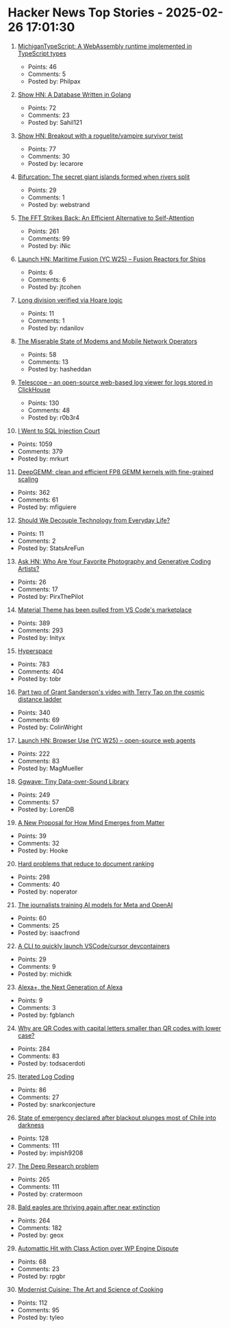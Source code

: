 # Hacker News Top Stories - 2025-02-26 17:01:30

1. [MichiganTypeScript: A WebAssembly runtime implemented in TypeScript types](https://github.com/MichiganTypeScript/typescript-types-only-wasm-runtime)
   - Points: 46
   - Comments: 5
   - Posted by: Philpax

2. [Show HN: A Database Written in Golang](https://github.com/Sahilb315/AtomixDB)
   - Points: 72
   - Comments: 23
   - Posted by: Sahil121

3. [Show HN: Breakout with a roguelite/vampire survivor twist](https://breakout.lecaro.me/)
   - Points: 77
   - Comments: 30
   - Posted by: lecarore

4. [Bifurcation: The secret giant islands formed when rivers split](https://starkeycomics.com/2021/06/10/bifurcation-the-secret-giant-islands-formed-when-rivers-split/)
   - Points: 29
   - Comments: 1
   - Posted by: webstrand

5. [The FFT Strikes Back: An Efficient Alternative to Self-Attention](https://arxiv.org/abs/2502.18394)
   - Points: 261
   - Comments: 99
   - Posted by: iNic

6. [Launch HN: Maritime Fusion (YC W25) – Fusion Reactors for Ships](https://maritimefusion.com/)
   - Points: 6
   - Comments: 6
   - Posted by: jtcohen

7. [Long division verified via Hoare logic](https://www.cofault.com/2025/02/long-story-of-division.html)
   - Points: 11
   - Comments: 1
   - Posted by: ndanilov

8. [The Miserable State of Modems and Mobile Network Operators](https://blog.golioth.io/the-miserable-state-of-modems-and-mobile-network-operators/)
   - Points: 58
   - Comments: 13
   - Posted by: hasheddan

9. [Telescope – an open-source web-based log viewer for logs stored in ClickHouse](https://github.com/iamtelescope/telescope)
   - Points: 130
   - Comments: 48
   - Posted by: r0b3r4

10. [I Went to SQL Injection Court](https://sockpuppet.org/blog/2025/02/09/fixing-illinois-foia/)
   - Points: 1059
   - Comments: 379
   - Posted by: mrkurt

11. [DeepGEMM: clean and efficient FP8 GEMM kernels with fine-grained scaling](https://github.com/deepseek-ai/DeepGEMM)
   - Points: 362
   - Comments: 61
   - Posted by: mfiguiere

12. [Should We Decouple Technology from Everyday Life?](https://www.thepublicdiscourse.com/2025/01/96846/)
   - Points: 11
   - Comments: 2
   - Posted by: StatsAreFun

13. [Ask HN: Who Are Your Favorite Photography and Generative Coding Artists?](undefined)
   - Points: 26
   - Comments: 17
   - Posted by: PirxThePilot

14. [Material Theme has been pulled from VS Code's marketplace](https://github.com/material-theme/vsc-material-theme/discussions/1313)
   - Points: 389
   - Comments: 293
   - Posted by: Inityx

15. [Hyperspace](https://hypercritical.co/2025/02/25/hyperspace)
   - Points: 783
   - Comments: 404
   - Posted by: tobr

16. [Part two of Grant Sanderson's video with Terry Tao on the cosmic distance ladder](https://mathstodon.xyz/@tao/114054291471216181)
   - Points: 340
   - Comments: 69
   - Posted by: ColinWright

17. [Launch HN: Browser Use (YC W25) – open-source web agents](https://github.com/browser-use/browser-use)
   - Points: 222
   - Comments: 83
   - Posted by: MagMueller

18. [Ggwave: Tiny Data-over-Sound Library](https://github.com/ggerganov/ggwave)
   - Points: 249
   - Comments: 57
   - Posted by: LorenDB

19. [A New Proposal for How Mind Emerges from Matter](https://www.noemamag.com/a-radical-new-proposal-for-how-mind-emerges-from-matter/)
   - Points: 39
   - Comments: 32
   - Posted by: Hooke

20. [Hard problems that reduce to document ranking](https://noperator.dev/posts/document-ranking-for-complex-problems/)
   - Points: 298
   - Comments: 40
   - Posted by: noperator

21. [The journalists training AI models for Meta and OpenAI](https://www.niemanlab.org/2025/02/meet-the-journalists-training-ai-models-for-meta-and-openai/)
   - Points: 60
   - Comments: 25
   - Posted by: isaacfrond

22. [A CLI to quickly launch VSCode/cursor devcontainers](https://github.com/michidk/vscli)
   - Points: 29
   - Comments: 9
   - Posted by: michidk

23. [Alexa+, the Next Generation of Alexa](https://www.aboutamazon.com/news/devices/new-alexa-generative-artificial-intelligence)
   - Points: 9
   - Comments: 3
   - Posted by: fgblanch

24. [Why are QR Codes with capital letters smaller than QR codes with lower case?](https://shkspr.mobi/blog/2025/02/why-are-qr-codes-with-capital-letters-smaller-than-qr-codes-with-lower-case-letters/)
   - Points: 284
   - Comments: 83
   - Posted by: todsacerdoti

25. [Iterated Log Coding](https://adamscherlis.github.io/blog/iterlog-coding/)
   - Points: 86
   - Comments: 27
   - Posted by: snarkconjecture

26. [State of emergency declared after blackout plunges most of Chile into darkness](https://www.cnn.com/2025/02/25/americas/chile-blackout-14-regions-intl-latam/index.html)
   - Points: 128
   - Comments: 111
   - Posted by: impish9208

27. [The Deep Research problem](https://www.ben-evans.com/benedictevans/2025/2/17/the-deep-research-problem)
   - Points: 265
   - Comments: 111
   - Posted by: cratermoon

28. [Bald eagles are thriving again after near extinction](https://www.newsweek.com/bald-eagles-back-brink-extinction-2025097)
   - Points: 264
   - Comments: 182
   - Posted by: geox

29. [Automattic Hit with Class Action over WP Engine Dispute](https://www.therepository.email/automattic-hit-with-class-action-over-wp-engine-dispute-accused-of-anti-competitive-tactics)
   - Points: 68
   - Comments: 23
   - Posted by: rpgbr

30. [Modernist Cuisine: The Art and Science of Cooking](https://modernistcuisine.com/books/modernist-cuisine/)
   - Points: 112
   - Comments: 95
   - Posted by: tyleo


